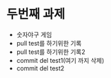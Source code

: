 # 두번째 과제

- 숫자야구 게임
- pull test를 하기위한 기록
- pull test를 하기위한 기록2
- commit del test1(여기 까지 삭제)
- commit del test2
